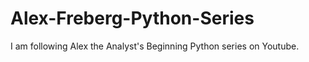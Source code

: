 # Alex-Freberg-Python-Series
I am following Alex the Analyst's Beginning Python series on Youtube. 
